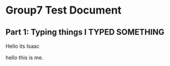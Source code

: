 
# Group7 Test Document

## Part 1: Typing things I TYPED SOMETHING

Hello its Isaac


hello this is me. 
